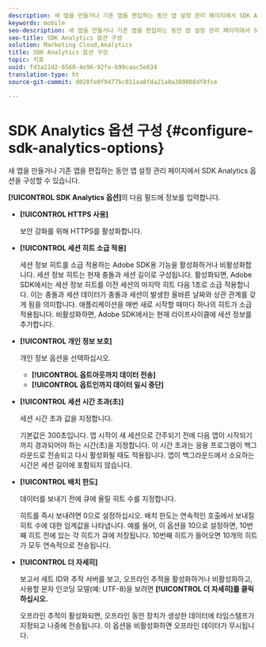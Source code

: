 ```yaml
---
description: 새 앱을 만들거나 기존 앱을 편집하는 동안 앱 설정 관리 페이지에서 SDK Analytics 옵션을 구성할 수 있습니다.
keywords: mobile
seo-description: 새 앱을 만들거나 기존 앱을 편집하는 동안 앱 설정 관리 페이지에서 SDK Analytics 옵션을 구성할 수 있습니다.
seo-title: SDK Analytics 옵션 구성
solution: Marketing Cloud,Analytics
title: SDK Analytics 옵션 구성
topic: 지표
uuid: fd3a21d2-6560-4e96-92fe-b99caac5e834
translation-type: ht
source-git-commit: d028fe0f9477bc011aa8fda21a0a389808df0fce

---
```



# SDK Analytics 옵션 구성 {#configure-sdk-analytics-options}

새 앱을 만들거나 기존 앱을 편집하는 동안 앱 설정 관리 페이지에서 SDK Analytics 옵션을 구성할 수 있습니다.

**[!UICONTROL SDK Analytics 옵션]**&#x200B;의 다음 필드에 정보를 입력합니다. 

* **[!UICONTROL HTTPS 사용]**

   보안 강화를 위해 HTTPS를 활성화합니다.

* **[!UICONTROL 세션 히트 소급 적용]**

   세션 정보 히트를 소급 적용하는 Adobe SDK용 기능을 활성화하거나 비활성화합니다. 세션 정보 히트는 현재 충돌과 세션 길이로 구성됩니다. 활성화되면, Adobe SDK에서는 세션 정보 히트를 이전 세션의 마지막 히트 다음 1초로 소급 적용합니다. 이는 충돌과 세션 데이터가 충돌과 세션이 발생한 올바른 날짜와 상관 관계를 갖게 됨을 의미합니다. 애플리케이션을 매번 새로 시작할 때마다 하나의 히트가 소급 적용됩니다. 비활성화하면, Adobe SDK에서는 현재 라이프사이클에 세션 정보를 추가합니다.

* **[!UICONTROL 개인 정보 보호]**

   개인 정보 옵션을 선택하십시오.

   * **[!UICONTROL 옵트아웃까지 데이터 전송]**
   * **[!UICONTROL 옵트인까지 데이터 일시 중단]**

* **[!UICONTROL 세션 시간 초과(초)]**

   세션 시간 초과 값을 지정합니다.

   기본값은 300초입니다. 앱 시작이 새 세션으로 간주되기 전에 다음 앱이 시작되기까지 경과되어야 하는 시간(초)을 지정합니다. 이 시간 초과는 응용 프로그램이 백그라운드로 전송되고 다시 활성화될 때도 적용됩니다. 앱이 백그라운드에서 소요하는 시간은 세션 길이에 포함되지 않습니다.

* **[!UICONTROL 배치 한도]**

   데이터를 보내기 전에 큐에 올릴 히트 수를 지정합니다.

   히트를 즉시 보내려면 0으로 설정하십시오. 배치 한도는 연속적인 호출에서 보내질 히트 수에 대한 임계값을 나타냅니다. 예를 들어, 이 옵션을 10으로 설정하면, 10번째 히트 전에 있는 각 히트가 큐에 저장됩니다. 10번째 히트가 들어오면 10개의 히트가 모두 연속적으로 전송됩니다.

* **[!UICONTROL 더 자세히]**

   보고서 세트 ID와 추적 서버를 보고, 오프라인 추적을 활성화하거나 비활성화하고, 사용할 문자 인코딩 모델(예: UTF-8)을 보려면 **[!UICONTROL 더 자세히]를 클릭하십시오.**

   오프라인 추적이 활성화되면, 오프라인 동안 장치가 생성한 데이터에 타임스탬프가 지정되고 나중에 전송됩니다. 이 옵션을 비활성화하면 오프라인 데이터가 무시됩니다.
